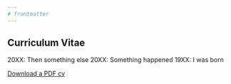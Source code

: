 ```yaml
---
# frontmatter
---
```


## Curriculum Vitae

20XX: Then something else
20XX: Something happened
19XX: I was born

[Download a PDF cv](mycv.pdf)
